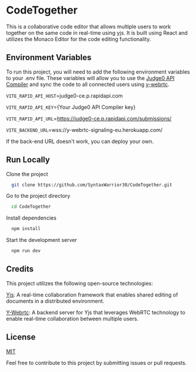 
# CodeTogether

This is a collaborative code editor that allows multiple users to work together on the same code in real-time using yjs. It is built using React and utilizes the Monaco Editor for the code editing functionality. 


## Environment Variables

To run this project, you will need to add the following environment variables to your .env file. These variables will allow you to use the [Judge0 API Compiler](https://rapidapi.com/judge0-official/api/judge0-ce) and sync the code to all connected users using [y-webrtc](https://github.com/yjs/y-webrtc).

`VITE_RAPID_API_HOST`=judge0-ce.p.rapidapi.com

`VITE_RAPID_API_KEY`={Your Judge0 API Compiler key}

`VITE_RAPID_API_URL`=https://judge0-ce.p.rapidapi.com/submissions/

`VITE_BACKEND_URL`=wss://y-webrtc-signaling-eu.herokuapp.com/

If the back-end URL doesn't work, you can deploy your own. 


## Run Locally

Clone the project

```bash
  git clone https://github.com/SyntaxWarrior30/CodeTogether.git
```

Go to the project directory

```bash
  cd CodeTogether
```

Install dependencies

```bash
  npm install
```

Start the development server

```bash
  npm run dev
```


## Credits

This project utilizes the following open-source technologies:

[Yjs](https://github.com/yjs/yjs): A real-time collaboration framework that enables shared editing of documents in a distributed environment.

[Y-Webrtc](https://github.com/yjs/y-webrtc): A backend server for Yjs that leverages WebRTC technology to enable real-time collaboration between multiple users.


## License

[MIT](https://choosealicense.com/licenses/mit/)

Feel free to contribute to this project by submitting issues or pull requests.


